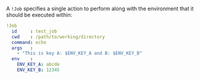 A `!Job` specifies a single action to perform along with the environment that it
should be executed within:

```yaml
!Job
  id     : test_job
  cwd    : /path/to/working/directory
  command: echo
  args   :
    - "This is key A: $ENV_KEY_A and B: $ENV_KEY_B"
  env    :
    ENV_KEY_A: abcde
    ENV_KEY_B: 12345
```

